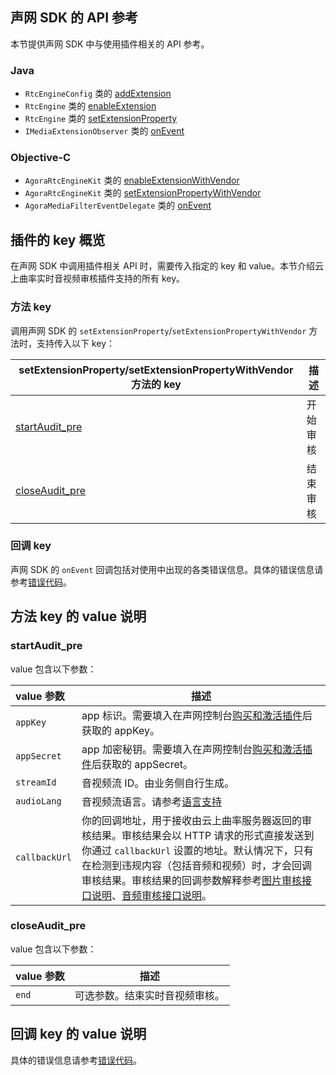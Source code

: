 ## 声网 SDK 的 API 参考

本节提供声网 SDK 中与使用插件相关的 API 参考。

### Java

- `RtcEngineConfig` 类的 [addExtension](https://docs.agora.io/cn/video-call-4.x/API%20Reference/java_ng/API/api_irtcengine_addextension.html)
- `RtcEngine` 类的 [enableExtension](https://docs.agora.io/cn/video-call-4.x/API%20Reference/java_ng/API/toc_network.html#api_irtcengine_enableextension)
- `RtcEngine` 类的 [setExtensionProperty](https://docs.agora.io/cn/video-call-4.x/API%20Reference/java_ng/API/toc_network.html#api_irtcengine_setextensionproperty)
- `IMediaExtensionObserver` 类的 [onEvent](https://docs.agora.io/cn/video-call-4.x/API%20Reference/java_ng/API/toc_network.html#callback_irtcengineeventhandler_onextensionevent)

### Objective-C

- `AgoraRtcEngineKit` 类的 [enableExtensionWithVendor](https://docs.agora.io/cn/video-call-4.x/API%20Reference/ios_ng/API/toc_network.html#api_irtcengine_enableextension)
- `AgoraRtcEngineKit` 类的 [setExtensionPropertyWithVendor](https://docs.agora.io/cn/video-call-4.x/API%20Reference/ios_ng/API/toc_network.html#api_irtcengine_setextensionproperty)
- `AgoraMediaFilterEventDelegate` 类的 [onEvent](https://docs.agora.io/cn/video-call-4.x/API%20Reference/ios_ng/API/toc_network.html#callback_irtcengineeventhandler_onextensionevent)

## 插件的 key 概览 <a name="key-value"></a>

在声网 SDK 中调用插件相关 API 时，需要传入指定的 key 和 value。本节介绍云上曲率实时音视频审核插件支持的所有 key。

### 方法 key

调用声网 SDK 的 `setExtensionProperty`/`setExtensionPropertyWithVendor` 方法时，支持传入以下 key：

| setExtensionProperty/setExtensionPropertyWithVendor 方法的 key| 描述 |
| ------------------------------------ | -------- |
| [startAudit_pre](#startAudit_pre) | 开始审核 |
| [closeAudit_pre](#closeAudit_pre) | 结束审核 |

### 回调 key

声网 SDK 的 `onEvent` 回调包括对使用中出现的各类错误信息。具体的错误信息请参考[错误代码](https://docs.ilivedata.com/rtm/excursus/error-code/)。

##  方法 key 的 value 说明

### startAudit_pre

value 包含以下参数：

| value 参数| 描述 |
| :---------------- | ----------------------- |
| `appKey`      | app 标识。需要填入在声网控制台[购买和激活插件](https://docs.agora.io/cn/extension_customer/get_extension?platform=All%20Platforms)后获取的 appKey。            |
| `appSecret`   | app 加密秘钥。需要填入在声网控制台[购买和激活插件](https://docs.agora.io/cn/extension_customer/get_extension?platform=All%20Platforms)后获取的 appSecret。                        |
| `streamId`    | 音视频流 ID。由业务侧自行生成。                                      |
| `audioLang`   | 音视频流语言。请参考[语言支持](https://docs.ilivedata.com/audiocheck/techdoc/language/) |
| `callbackUrl` | 你的回调地址，用于接收由云上曲率服务器返回的审核结果。审核结果会以 HTTP 请求的形式直接发送到你通过 `callbackUrl` 设置的地址。默认情况下，只有在检测到违规内容（包括音频和视频）时，才会回调审核结果。审核结果的回调参数解释参考[图片审核接口说明](https://docs.ilivedata.com/imagecheck/techdocs/respon/)、[音频审核接口说明](https://docs.ilivedata.com/audiocheck/callbackdoc/result-callback/)。                     |

### closeAudit_pre

value 包含以下参数：

| value 参数 | 描述               |
| :--------- | ------------------ |
| `end`      | 可选参数。结束实时音视频审核。 |



##  回调 key 的 value 说明

具体的错误信息请参考[错误代码](https://docs.ilivedata.com/rtm/excursus/error-code/)。
